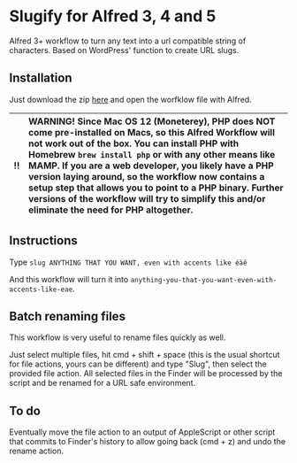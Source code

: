 # Slugify for Alfred 3, 4 and 5
Alfred 3+ workflow to turn any text into a url compatible string of characters. Based on WordPress' function to create URL slugs.

## Installation
Just download the zip [here](https://github.com/david-treblig/slugify-alfred-3/blob/master/Slugify.alfredworkflow?raw=true) and open the worfklow file with Alfred.

:bangbang: | WARNING! Since Mac OS 12 (Moneterey), PHP does NOT come pre-installed on Macs, so this Alfred Workflow will not work out of the box. You can install PHP with Homebrew ```brew install php``` or with any other means like MAMP. If you are a web developer, you likely have a PHP version laying around, so the workflow now contains a setup step that allows you to point to a PHP binary. Further versions of the workflow will try to simplify this and/or eliminate the need for PHP altogether.
:---: | :---

## Instructions
Type ```slug ANYTHING THAT YOU WANT, even with accents like éàê```

And this workflow will turn it into ```anything-you-that-you-want-even-with-accents-like-eae```.

## Batch renaming files
This workflow is very useful to rename files quickly as well. 

Just select multiple files, hit cmd + shift + space (this is the usual shortcut for file actions, yours can be different) and type "Slug", then select the provided file action. All selected files in the Finder will be processed by the script and be renamed for a URL safe environment.

## To do
Eventually move the file action to an output of AppleScript or other script that commits to Finder's history to allow going back (cmd + z) and undo the rename action.
